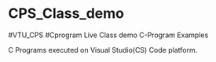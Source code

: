 # CPS_Class_demo
#VTU_CPS #Cprogram
Live Class demo C-Program Examples

C Programs executed on Visual Studio(CS) Code platform.

